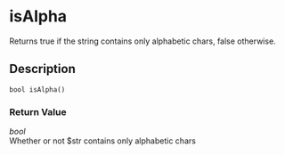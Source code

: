 # isAlpha
Returns true if the string contains only alphabetic chars, false
otherwise.

## Description
`bool isAlpha()`


### Return Value
_bool_  
Whether or not $str contains only alphabetic chars